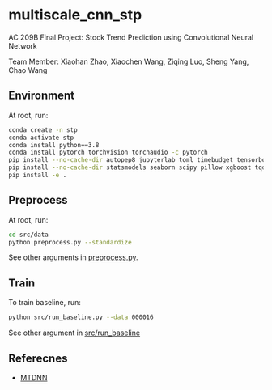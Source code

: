 # multiscale_cnn_stp

AC 209B Final Project: Stock Trend Prediction using Convolutional Neural Network

Team Member: Xiaohan Zhao, Xiaochen Wang, Ziqing Luo, Sheng Yang, Chao Wang

## Environment

At root, run:

```bash
conda create -n stp
conda activate stp
conda install python==3.8
conda install pytorch torchvision torchaudio -c pytorch
pip install --no-cache-dir autopep8 jupyterlab toml timebudget tensorboard torch-tb-profiler
pip install --no-cache-dir statsmodels seaborn scipy pillow xgboost tqdm
pip install -e .
```

## Preprocess

At root, run:

```bash
cd src/data
python preprocess.py --standardize
```

See other arguments in [preprocess.py](src/data/preprocess.py).

## Train

To train baseline, run:

```bash
python src/run_baseline.py --data 000016
```

See other argument in [src/run_baseline](src/run_baseline.py)

## Referecnes

- [MTDNN](https://www.ijcai.org/proceedings/2020/0628.pdf)
